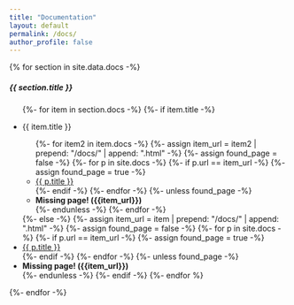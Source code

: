 ```yaml
---
title: "Documentation"
layout: default
permalink: /docs/
author_profile: false
---
```


<div class="docs-index">
  <div class="p-4">
    {% for section in site.data.docs -%}
    <h5 class="docs-index-heading level-1">{{ section.title }}</h5>
    <ul class="list-unstyled level-1">
    {%- for item in section.docs -%}
      {%- if item.title -%}
        <li>
        <p class="docs-index-heading level-2">
          {{ item.title }}
        </p>
        <ul class="list-unstyled level-2">
        {%- for item2 in item.docs -%}
          {%- assign item_url = item2 | prepend: "/docs/" | append: ".html" -%}
          {%- assign found_page = false -%}
          {%- for p in site.docs -%}
            {%- if p.url == item_url -%}
              {%- assign found_page = true -%}
            <li class="level-2">
              <a href="{{ p.url | relative_url }}" class="sidebar-link">{{ p.title }}</a>
            </li>
            {%- endif -%}
          {%- endfor -%}
          {%- unless found_page -%}
            <li class="level-2"><b>Missing page! ({{item_url}})</b></li>
          {%- endunless -%}
        {%- endfor -%}
          </ul>
        </li>
      {%- else -%}
        {%- assign item_url = item | prepend: "/docs/" | append: ".html" -%}
        {%- assign found_page = false -%}
        {%- for p in site.docs -%}
          {%- if p.url == item_url -%}
            {%- assign found_page = true -%}
          <li class="level-1">
            <a href="{{ item_url | relative_url }}" class="sidebar-link">{{ p.title }}</a>
          </li>
          {%- endif -%}
        {%- endfor -%}
        {%- unless found_page -%}
          <li class="level-1"><b>Missing page! ({{item_url}})</b></li>
        {%- endunless -%}
      {%- endif -%}
    {%- endfor %}
    </ul>
    {%- endfor -%}
  </div>
</div>

